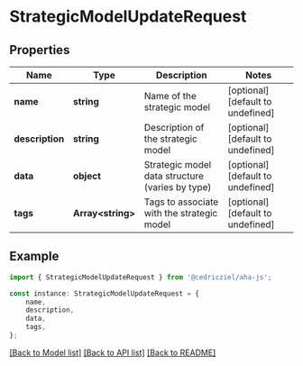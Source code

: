 # StrategicModelUpdateRequest


## Properties

Name | Type | Description | Notes
------------ | ------------- | ------------- | -------------
**name** | **string** | Name of the strategic model | [optional] [default to undefined]
**description** | **string** | Description of the strategic model | [optional] [default to undefined]
**data** | **object** | Strategic model data structure (varies by type) | [optional] [default to undefined]
**tags** | **Array&lt;string&gt;** | Tags to associate with the strategic model | [optional] [default to undefined]

## Example

```typescript
import { StrategicModelUpdateRequest } from '@cedricziel/aha-js';

const instance: StrategicModelUpdateRequest = {
    name,
    description,
    data,
    tags,
};
```

[[Back to Model list]](../README.md#documentation-for-models) [[Back to API list]](../README.md#documentation-for-api-endpoints) [[Back to README]](../README.md)
